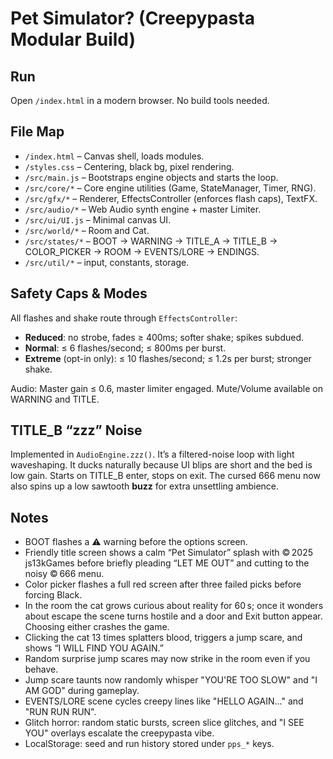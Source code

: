 # Pet Simulator? (Creepypasta Modular Build)

## Run
Open `/index.html` in a modern browser. No build tools needed.

## File Map
- `/index.html` – Canvas shell, loads modules.
- `/styles.css` – Centering, black bg, pixel rendering.
- `/src/main.js` – Bootstraps engine objects and starts the loop.
- `/src/core/*` – Core engine utilities (Game, StateManager, Timer, RNG).
- `/src/gfx/*` – Renderer, EffectsController (enforces flash caps), TextFX.
- `/src/audio/*` – Web Audio synth engine + master Limiter.
- `/src/ui/UI.js` – Minimal canvas UI.
- `/src/world/*` – Room and Cat.
- `/src/states/*` – BOOT → WARNING → TITLE_A → TITLE_B → COLOR_PICKER → ROOM → EVENTS/LORE → ENDINGS.
- `/src/util/*` – input, constants, storage.

## Safety Caps & Modes
All flashes and shake route through `EffectsController`:
- **Reduced**: no strobe, fades ≥ 400ms; softer shake; spikes subdued.
- **Normal**: ≤ 6 flashes/second; ≤ 800ms per burst.
- **Extreme** (opt-in only): ≤ 10 flashes/second; ≤ 1.2s per burst; stronger shake.

Audio: Master gain ≤ 0.6, master limiter engaged. Mute/Volume available on WARNING and TITLE.

## TITLE_B “zzz” Noise
Implemented in `AudioEngine.zzz()`. It’s a filtered-noise loop with light waveshaping. It ducks naturally because UI blips are short and the bed is low gain. Starts on TITLE_B enter, stops on exit. The cursed 666 menu now also spins up a low sawtooth **buzz** for extra unsettling ambience.

## Notes
- BOOT flashes a ⚠️ warning before the options screen.
- Friendly title screen shows a calm “Pet Simulator” splash with © 2025 js13kGames before briefly pleading “LET ME OUT” and cutting to the noisy © 666 menu.
- Color picker flashes a full red screen after three failed picks before forcing Black.
- In the room the cat grows curious about reality for 60 s; once it wonders about escape the scene turns hostile and a door and Exit button appear. Choosing either crashes the game.
- Clicking the cat 13 times splatters blood, triggers a jump scare, and shows “I WILL FIND YOU AGAIN.”
- Random surprise jump scares may now strike in the room even if you behave.
- Jump scare taunts now randomly whisper "YOU'RE TOO SLOW" and "I AM GOD" during gameplay.
- EVENTS/LORE scene cycles creepy lines like "HELLO AGAIN..." and "RUN RUN RUN".
- Glitch horror: random static bursts, screen slice glitches, and "I SEE YOU" overlays escalate the creepypasta vibe.
- LocalStorage: seed and run history stored under `pps_*` keys.

